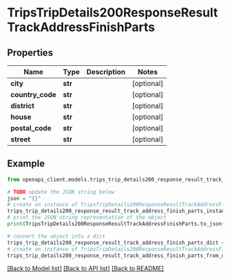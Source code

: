 # TripsTripDetails200ResponseResultTrackAddressFinishParts


## Properties

Name | Type | Description | Notes
------------ | ------------- | ------------- | -------------
**city** | **str** |  | [optional] 
**country_code** | **str** |  | [optional] 
**district** | **str** |  | [optional] 
**house** | **str** |  | [optional] 
**postal_code** | **str** |  | [optional] 
**street** | **str** |  | [optional] 

## Example

```python
from openapi_client.models.trips_trip_details200_response_result_track_address_finish_parts import TripsTripDetails200ResponseResultTrackAddressFinishParts

# TODO update the JSON string below
json = "{}"
# create an instance of TripsTripDetails200ResponseResultTrackAddressFinishParts from a JSON string
trips_trip_details200_response_result_track_address_finish_parts_instance = TripsTripDetails200ResponseResultTrackAddressFinishParts.from_json(json)
# print the JSON string representation of the object
print(TripsTripDetails200ResponseResultTrackAddressFinishParts.to_json())

# convert the object into a dict
trips_trip_details200_response_result_track_address_finish_parts_dict = trips_trip_details200_response_result_track_address_finish_parts_instance.to_dict()
# create an instance of TripsTripDetails200ResponseResultTrackAddressFinishParts from a dict
trips_trip_details200_response_result_track_address_finish_parts_from_dict = TripsTripDetails200ResponseResultTrackAddressFinishParts.from_dict(trips_trip_details200_response_result_track_address_finish_parts_dict)
```
[[Back to Model list]](../README.md#documentation-for-models) [[Back to API list]](../README.md#documentation-for-api-endpoints) [[Back to README]](../README.md)


